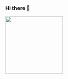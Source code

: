 ### Hi there 👋

<img height="180em" src="https://github-readme-stats.vercel.app/api?username=Athul-Saji&show_icons=true&hide_border=true&&count_private=true&include_all_commits=true" />
